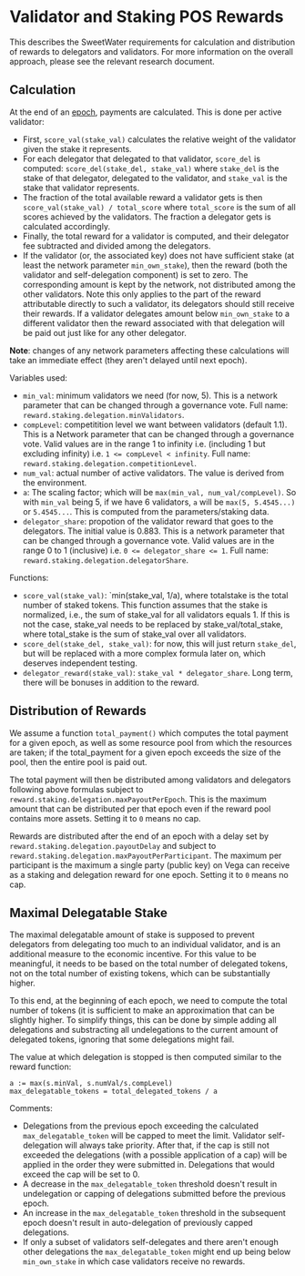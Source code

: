 # Validator and Staking POS Rewards
This describes the SweetWater requirements for calculation and distribution of rewards to delegators and validators. For more information on the overall approach, please see the relevant research document.

## Calculation

At the end of an [epoch](./0050-epochs.md), payments are calculated. This is done per active validator:

* First, `score_val(stake_val)` calculates the relative weight of the validator given the stake it represents.
* For each delegator that delegated to that validator, `score_del` is computed: `score_del(stake_del, stake_val)` where `stake_del` is the stake of that delegator, delegated to the validator, and `stake_val` is the stake that validator represents.
* The fraction of the total available reward a validator gets is then `score_val(stake_val) / total_score` where `total_score` is the sum of all scores achieved by the validators. The fraction a delegator gets is calculated accordingly.
* Finally, the total reward for a validator is computed, and their delegator fee subtracted and divided among the delegators.
* If the validator (or, the associated key) does not have sufficient stake (at least the network parameter `min_own_stake`), then the reward (both the validator and self-delegation component) is set to zero. The corresponding amount is kept by the network, not distributed among the other validators. Note this only applies to the part of the reward attributable directly to such a validator, its delegators should still receive their rewards. If a validator delegates amount below `min_own_stake` to a different validator then the reward associated with that delegation will be paid out just like for any other delegator.

**Note**: changes of any network parameters affecting these calculations will take an immediate effect (they aren't delayed until next epoch).

Variables used:

- `min_val`: minimum validators we need (for now, 5). This is a network parameter that can be changed through a governance vote. Full name: `reward.staking.delegation.minValidators`.
- `compLevel`: competitition level we want between validators (default 1.1). This is a Network parameter that can be changed through a governance vote. Valid values are in the range 1 to infinity i.e. (including 1 but excluding infinity) i.e. `1 <= compLevel < infinity`. Full name: `reward.staking.delegation.competitionLevel`.
- `num_val`: actual number of active validators. The value is derived from the environment.
- `a`: The scaling factor; which will be `max(min_val, num_val/compLevel)`. So with `min_val` being 5, if we have 6 validators, `a` will be `max(5, 5.4545...)` or `5.4545...`. This is computed from the parameters/staking data.
- `delegator_share`: propotion of the validator reward that goes to the delegators. The initial value is 0.883. This is a network parameter that can be changed through a governance vote. Valid values are in the range 0 to 1 (inclusive) i.e. `0 <= delegator_share <= 1`. Full name: `reward.staking.delegation.delegatorShare`.

Functions:

- `score_val(stake_val)`: `min(stake_val, 1/a), where totalstake is the total number of staked tokens. This function assumes that the stake is normalized, i.e., the sum of stake_val for all validators equals 1. If this is not the case, 
  stake_val needs to be replaced by stake_val/total_stake, where total_stake is the sum of stake_val over all validators.
- `score_del(stake_del, stake_val)`: for now, this will just return `stake_del`, but will be replaced with a more complex formula later on, which deserves independent testing.
- `delegator_reward(stake_val)`: `stake_val * delegator_share`. Long term, there will be bonuses in addition to the reward.



## Distribution of Rewards
We assume a function `total_payment()` which computes the total payment for a given epoch, as well as some resource pool from which the resources are taken; if the total_payment for a given epoch exceeds the size of the pool, then the entire pool is paid out.

The total payment will then be distributed among validators and delegators following above formulas subject to `reward.staking.delegation.maxPayoutPerEpoch`. This is the maximum amount that can be distributed per that epoch even if the reward pool contains more assets. Setting it to `0` means no cap. 

Rewards are distributed after the end of an epoch with a delay set by `reward.staking.delegation.payoutDelay` and subject to `reward.staking.delegation.maxPayoutPerParticipant`. 
The maximum per participant is the maximum a single party (public key) on Vega can receive as a staking and delegation reward for one epoch. Setting it to `0` means no cap. 

## Maximal Delegatable Stake
The maximal delegatable amount of stake is supposed to prevent delegators from delegating too much to an individual validator, and is an additional measure to the economic incentive.
For this value to be meaningful, it needs to be based on the total number of delegated tokens, not on the total number of existing tokens, which can be substantially higher.

To this end, at the beginning of each epoch, we need to compute the total number of tokens (it is sufficient to make an approximation that can be slightly higher. To simplify things, this can be done by simple adding all delegations and substracting all undelegations to the current amount of delegated tokens, ignoring that some delegations might fail.

The value at which delegation is stopped is then computed similar to the reward function:
```
a := max(s.minVal, s.numVal/s.compLevel)
max_delegatable_tokens = total_delegated_tokens / a
```

Comments:

* Delegations from the previous epoch exceeding the calculated `max_delegatable_token` will be capped to meet the limit. Validator self-delegation will always take priority. After that, if the cap is still not exceeded the delegations (with a possible application of a cap) will be applied in the order they were submitted in. Delegations that would exceed the cap will be set to 0.
* A decrease in the `max_delegatable_token` threshold doesn't result in undelegation or capping of delegations submitted before the previous epoch.
* An increase in the `max_delegatable_token` threshold in the subsequent epoch doesn't result in auto-delegation of previously capped delegations.
* If only a subset of validators self-delegates and there aren't enough other delegations the `max_delegatable_token` might end up being below `min_own_stake` in which case validators receive no rewards.

